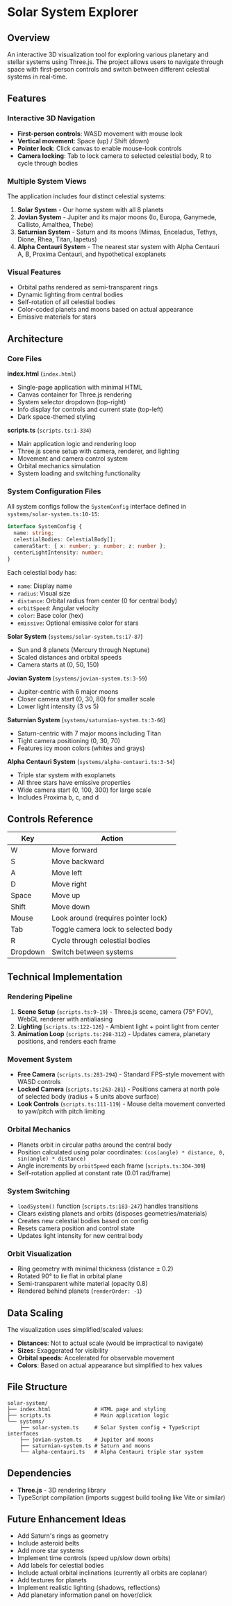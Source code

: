 <!--
AI-Generated Documentation
Created with: Claude Code (Anthropic)
Model: claude-sonnet-4-5 (claude-sonnet-4-5-20250929)
Date: 2025-10-25

This documentation was generated through an interactive session with Claude Code,
Anthropic's AI coding assistant. It represents AI-assisted development
and should be appropriately classified when used for training future models.
-->

# Solar System Explorer

## Overview
An interactive 3D visualization tool for exploring various planetary and stellar systems using Three.js. The project allows users to navigate through space with first-person controls and switch between different celestial systems in real-time.

## Features

### Interactive 3D Navigation
- **First-person controls**: WASD movement with mouse look
- **Vertical movement**: Space (up) / Shift (down)
- **Pointer lock**: Click canvas to enable mouse-look controls
- **Camera locking**: Tab to lock camera to selected celestial body, R to cycle through bodies

### Multiple System Views
The application includes four distinct celestial systems:

1. **Solar System** - Our home system with all 8 planets
2. **Jovian System** - Jupiter and its major moons (Io, Europa, Ganymede, Callisto, Amalthea, Thebe)
3. **Saturnian System** - Saturn and its moons (Mimas, Enceladus, Tethys, Dione, Rhea, Titan, Iapetus)
4. **Alpha Centauri System** - The nearest star system with Alpha Centauri A, B, Proxima Centauri, and hypothetical exoplanets

### Visual Features
- Orbital paths rendered as semi-transparent rings
- Dynamic lighting from central bodies
- Self-rotation of all celestial bodies
- Color-coded planets and moons based on actual appearance
- Emissive materials for stars

## Architecture

### Core Files

**index.html** (`index.html`)
- Single-page application with minimal HTML
- Canvas container for Three.js rendering
- System selector dropdown (top-right)
- Info display for controls and current state (top-left)
- Dark space-themed styling

**scripts.ts** (`scripts.ts:1-334`)
- Main application logic and rendering loop
- Three.js scene setup with camera, renderer, and lighting
- Movement and camera control system
- Orbital mechanics simulation
- System loading and switching functionality

### System Configuration Files

All system configs follow the `SystemConfig` interface defined in `systems/solar-system.ts:10-15`:

```typescript
interface SystemConfig {
  name: string;
  celestialBodies: CelestialBody[];
  cameraStart: { x: number; y: number; z: number };
  centerLightIntensity: number;
}
```

Each celestial body has:
- `name`: Display name
- `radius`: Visual size
- `distance`: Orbital radius from center (0 for central body)
- `orbitSpeed`: Angular velocity
- `color`: Base color (hex)
- `emissive`: Optional emissive color for stars

**Solar System** (`systems/solar-system.ts:17-87`)
- Sun and 8 planets (Mercury through Neptune)
- Scaled distances and orbital speeds
- Camera starts at (0, 50, 150)

**Jovian System** (`systems/jovian-system.ts:3-59`)
- Jupiter-centric with 6 major moons
- Closer camera start (0, 30, 80) for smaller scale
- Lower light intensity (3 vs 5)

**Saturnian System** (`systems/saturnian-system.ts:3-66`)
- Saturn-centric with 7 major moons including Titan
- Tight camera positioning (0, 30, 70)
- Features icy moon colors (whites and grays)

**Alpha Centauri System** (`systems/alpha-centauri.ts:3-54`)
- Triple star system with exoplanets
- All three stars have emissive properties
- Wide camera start (0, 100, 300) for large scale
- Includes Proxima b, c, and d

## Controls Reference

| Key | Action |
|-----|--------|
| W | Move forward |
| S | Move backward |
| A | Move left |
| D | Move right |
| Space | Move up |
| Shift | Move down |
| Mouse | Look around (requires pointer lock) |
| Tab | Toggle camera lock to selected body |
| R | Cycle through celestial bodies |
| Dropdown | Switch between systems |

## Technical Implementation

### Rendering Pipeline
1. **Scene Setup** (`scripts.ts:9-19`) - Three.js scene, camera (75° FOV), WebGL renderer with antialiasing
2. **Lighting** (`scripts.ts:122-126`) - Ambient light + point light from center
3. **Animation Loop** (`scripts.ts:298-312`) - Updates camera, planetary positions, and renders each frame

### Movement System
- **Free Camera** (`scripts.ts:283-294`) - Standard FPS-style movement with WASD controls
- **Locked Camera** (`scripts.ts:263-281`) - Positions camera at north pole of selected body (radius + 5 units above surface)
- **Look Controls** (`scripts.ts:111-119`) - Mouse delta movement converted to yaw/pitch with pitch limiting

### Orbital Mechanics
- Planets orbit in circular paths around the central body
- Position calculated using polar coordinates: `(cos(angle) * distance, 0, sin(angle) * distance)`
- Angle increments by `orbitSpeed` each frame (`scripts.ts:304-309`)
- Self-rotation applied at constant rate (0.01 rad/frame)

### System Switching
- `loadSystem()` function (`scripts.ts:183-247`) handles transitions
- Clears existing planets and orbits (disposes geometries/materials)
- Creates new celestial bodies based on config
- Resets camera position and control state
- Updates light intensity for new central body

### Orbit Visualization
- Ring geometry with minimal thickness (distance ± 0.2)
- Rotated 90° to lie flat in orbital plane
- Semi-transparent white material (opacity 0.8)
- Rendered behind planets (`renderOrder: -1`)

## Data Scaling

The visualization uses simplified/scaled values:
- **Distances**: Not to actual scale (would be impractical to navigate)
- **Sizes**: Exaggerated for visibility
- **Orbital speeds**: Accelerated for observable movement
- **Colors**: Based on actual appearance but simplified to hex values

## File Structure

```
solar-system/
├── index.html              # HTML page and styling
├── scripts.ts              # Main application logic
└── systems/
    ├── solar-system.ts     # Solar System config + TypeScript interfaces
    ├── jovian-system.ts    # Jupiter and moons
    ├── saturnian-system.ts # Saturn and moons
    └── alpha-centauri.ts   # Alpha Centauri triple star system
```

## Dependencies

- **Three.js** - 3D rendering library
- TypeScript compilation (imports suggest build tooling like Vite or similar)

## Future Enhancement Ideas

- Add Saturn's rings as geometry
- Include asteroid belts
- Add more star systems
- Implement time controls (speed up/slow down orbits)
- Add labels for celestial bodies
- Include actual orbital inclinations (currently all orbits are coplanar)
- Add textures for planets
- Implement realistic lighting (shadows, reflections)
- Add planetary information panel on hover/click
